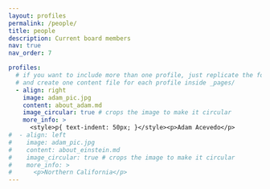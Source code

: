 ```yaml
---
layout: profiles
permalink: /people/
title: people
description: Current board members
nav: true
nav_order: 7

profiles:
  # if you want to include more than one profile, just replicate the following block
  # and create one content file for each profile inside _pages/
  - align: right
    image: adam_pic.jpg
    content: about_adam.md
    image_circular: true # crops the image to make it circular
    more_info: >
      <style>p{ text-indent: 50px; }</style><p>Adam Acevedo</p>
#  - align: left
#    image: adam_pic.jpg
#    content: about_einstein.md
#    image_circular: true # crops the image to make it circular
#    more_info: >
#      <p>Northern California</p>
---
```

